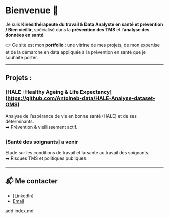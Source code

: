 # Bienvenue 👋  

Je suis **Kinésithérapeute du travail & Data Analyste en santé et prévention / Bien vieillir**, spécialisé dans la **prévention des TMS** et l’**analyse des données en santé**.  

👉 Ce site est mon **portfolio** : une vitrine de mes projets, de mon expertise et de la démarche en data appliquée à la prévention en santé que je souhaite porter.  

---

## Projets : 

### [HALE : Healthy Ageing & Life Expectancy] (https://github.com/Antoineb-data/HALE-Analyse-dataset-OMS)
Analyse de l’espérance de vie en bonne santé (HALE) et de ses déterminants.  
➡️ Prévention & vieillissement actif.  

### [Santé des soignants] a venir
Étude sur les conditions de travail et la santé au travail des soignants.  
➡️ Risques TMS et politiques publiques.  


---

## 📬 Me contacter  
- [LinkedIn]
- [Email](antoineb.datasante@protonmail.com)  

add index.md
